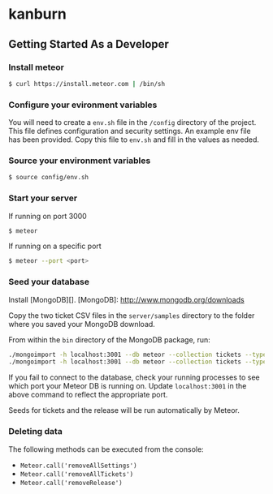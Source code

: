 # kanburn


## Getting Started As a Developer

### Install meteor
``` sh
$ curl https://install.meteor.com | /bin/sh
```

### Configure your evironment variables
You will need to create a `env.sh` file in the `/config` directory of the project. This file
defines configuration and security settings. An example env file has been provided. Copy this file to
`env.sh` and fill in the values as needed.

### Source your environment variables
``` sh
$ source config/env.sh
```

### Start your server
If running on port 3000
``` sh
$ meteor
```

If running on a specific port
``` sh
$ meteor --port <port>
```

### Seed your database
Install [MongoDB][].
[MongoDB]: http://www.mongodb.org/downloads

Copy the two ticket CSV files in the `server/samples` directory to the folder where you saved your
MongoDB download.

From within the `bin` directory of the MongoDB package, run:
```sh
./mongoimport -h localhost:3001 --db meteor --collection tickets --type csv --file ../../non_bug_tickets.csv --fields component,id,type,title,priority,status,points
./mongoimport -h localhost:3001 --db meteor --collection tickets --type csv --file ../../bug_tickets.csv --fields component,id,type,title,priority,status,points
```

If you fail to connect to the database, check your running processes to see which port your Meteor
DB is running on. Update `localhost:3001` in the above command to reflect the appropriate port.

Seeds for tickets and the release will be run automatically by Meteor.

### Deleting data
The following methods can be executed from the console:
- `Meteor.call('removeAllSettings')`
- `Meteor.call('removeAllTickets')`
- `Meteor.call('removeRelease')`
